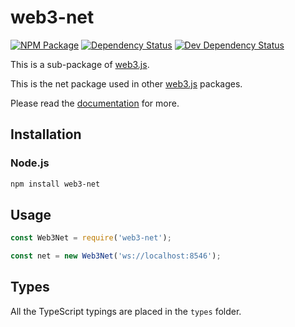 # web3-net

[![NPM Package][npm-image]][npm-url] [![Dependency Status][deps-image]][deps-url] [![Dev Dependency Status][deps-dev-image]][deps-dev-url]

This is a sub-package of [web3.js][repo].

This is the net package used in other [web3.js][repo] packages.

Please read the [documentation][docs] for more.

## Installation

### Node.js

```bash
npm install web3-net
```

## Usage

```js
const Web3Net = require('web3-net');

const net = new Web3Net('ws://localhost:8546');
```

## Types

All the TypeScript typings are placed in the `types` folder.

[docs]: http://web3js.readthedocs.io/en/1.0/
[repo]: https://github.com/redbud-hk/web3.js
[npm-image]: https://img.shields.io/npm/v/web3-net.svg
[npm-url]: https://npmjs.org/package/web3-net
[deps-image]: https://david-dm.org/redbud-hk/web3.js/1.x/status.svg?path=packages/web3-net
[deps-url]: https://david-dm.org/redbud-hk/web3.js/1.x?path=packages/web3-net
[deps-dev-image]: https://david-dm.org/redbud-hk/web3.js/1.x/dev-status.svg?path=packages/web3-net
[deps-dev-url]: https://david-dm.org/redbud-hk/web3.js/1.x?type=dev&path=packages/web3-net
